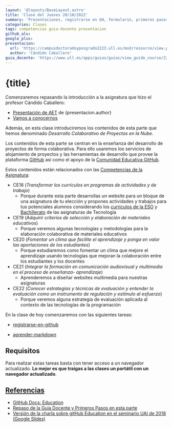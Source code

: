 ```yaml
---
layout: '@layouts/BaseLayout.astro'
title: 'Clase del Jueves 20/10/2022'
summary: 'Presentaciones, registrarse en GH, formulario, primeros pasos en el aprendizaje colaborativo con GH en el aula'
categories: Clases
tags: competencias guia-docente presentacion
github_alu:
google_plus:
presentacion:
  url: 'https://campusdoctoradoyposgrado2223.ull.es/mod/resource/view.php?id=843'
  author: 'Cándido Caballero'
guia_docente: 'https://www.ull.es/apps/guias/guias/view_guide_course/2223/125771143'
---
```


# {title}

Comenzaremos repasando la introducción a la asignatura que hizo el profesor Cándido Caballero:

- [Presentación de AET]({presentacion.url}) de {presentacion.author}
- [Vamos a conocernos](/vamos-a-conocernos/)

Además, en esta clase introduciremos los contenidos de esta parte que hemos denominado _Desarrollo Colaborativo de Proyectos en la Nube_.

Los contenidos de esta parte se centran en la enseñanza del desarrollo de proyectos de forma colaborativa.
Para ello usaremos los servicios de alojamiento de proyectos y las herramientas de desarrollo que provee la plataforma [GitHub](https://github.com) así como el apoyo de la [Comunidad Educativa GitHub](https://education.github.com/).

Estos contenidos están relacionados con las [Competencias de la Asignatura](https://www.ull.es/apps/guias/guias/view_guide_course/2223/125771143):

- CE18 (_Transformar los currículos en programas de actividades y de trabajo_)
  - Porque durante esta parte desarrollas un website para un bloque de una asignatura de tu elección y propones actividades y trabajos para tus potenciales alumnos considerando los [curriculos de la ESO](https://www.gobiernodecanarias.org/educacion/web/secundaria/informacion/ordenacion-curriculo/curriculos-de-la-educacion-secundaria-obligatoria-eso/index.html) y [Bachillerato](https://www.gobiernodecanarias.org/educacion/web/bachillerato/informacion/ordenacion_curriculo_competencias/curriculo_bach_lomce/) de las asignaturas de Tecnología
- CE19 (_Adquirir criterios de selección y elaboración de materiales educativos_)
  - Porque veremos algunas tecnologías y metodologías para la elaboración colaborativa de materiales educativos
- CE20 (_Fomentar un clima que facilite el aprendizaje y ponga en valor las aportaciones de los estudiantes_)
  - Porque estudiaremos como fomentar un clima que mejore el aprendizaje usando tecnologías que mejoran la colaboración entre los estudiantes y los docentes
- CE21 (_Integrar la formación en comunicación audiovisual y multimedia en el proceso de enseñanza- aprendizaje_)
  - Aprenderemos a diseñar websites multimedia para nuestras asignaturas
- CE22 (_Conocer estrategias y técnicas de evaluación y entender la evaluación como un instrumento de regulación y estímulo al esfuerzo_)
  - Porque veremos alguna estrategia de evaluación aplicada al contexto de las tecnologías de la programación

En la clase de hoy comenzaremos con las siguientes tareas:

- [registrarse-en-github](/tema0-introduccion/practicas/registrarse-en-github/)

- [aprender-markdown](/tema0-introduccion/practicas/aprender-markdown/)

## Requisitos

Para realizar estas tareas basta con tener acceso a un navegador actualizado.
**Lo mejor es que traigas a las clases un portátil con un navegador actualizado**.

## [Referencias](references)

- [GitHub Docs: Education](https://docs.github.com/en/education)
- [Repaso de la Guia Docente y Primeros Pasos en esta parte](/tema0-introduccion/guia-docente.html)
- [Versión de la charla sobre gitHub Education en el seminario UAI de 2018 (Google Slides)](https://docs.google.com/presentation/d/1LAZUS4SX7axmzEUElh2Oz2DqC1cJA6PUvb1KixJ1KWw/edit?usp=sharing)
